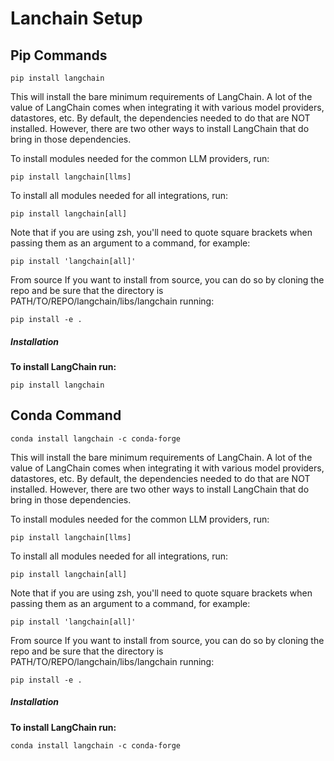# **Lanchain Setup**
<h2>Pip Commands</h2>

`pip install langchain`

This will install the bare minimum requirements of LangChain. A lot of the value of LangChain comes when integrating it with various model providers, datastores, etc. By default, the dependencies needed to do that are NOT installed. However, there are two other ways to install LangChain that do bring in those dependencies.

To install modules needed for the common LLM providers, run:

`pip install langchain[llms]`

To install all modules needed for all integrations, run:

`pip install langchain[all]`

Note that if you are using zsh, you'll need to quote square brackets when passing them as an argument to a command, for example:

`pip install 'langchain[all]'`

From source
If you want to install from source, you can do so by cloning the repo and be sure that the directory is PATH/TO/REPO/langchain/libs/langchain running:

`pip install -e .`

<h5>Installation</h5>

**To install LangChain run:**

`pip install langchain`



<h2>Conda Command</h2>

`conda install langchain -c conda-forge`

This will install the bare minimum requirements of LangChain. A lot of the value of LangChain comes when integrating it with various model providers, datastores, etc. By default, the dependencies needed to do that are NOT installed. However, there are two other ways to install LangChain that do bring in those dependencies.

To install modules needed for the common LLM providers, run:

`pip install langchain[llms]`

To install all modules needed for all integrations, run:

`pip install langchain[all]`

Note that if you are using zsh, you'll need to quote square brackets when passing them as an argument to a command, for example:

`pip install 'langchain[all]'`

From source
If you want to install from source, you can do so by cloning the repo and be sure that the directory is PATH/TO/REPO/langchain/libs/langchain running:

`pip install -e .`

<h5>Installation</h5>

**To install LangChain run:**

`conda install langchain -c conda-forge`



